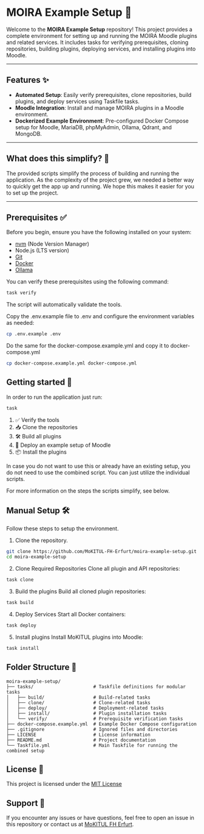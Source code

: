 # MOIRA Example Setup 🚀

Welcome to the **MOIRA Example Setup** repository! This project provides a complete environment for setting up and running the MOIRA Moodle plugins and related services. It includes tasks for verifying prerequisites, cloning repositories, building plugins, deploying services, and installing plugins into Moodle.

---

## Features ✨

- **Automated Setup**: Easily verify prerequisites, clone repositories, build plugins, and deploy services using Taskfile tasks.
- **Moodle Integration**: Install and manage MOIRA plugins in a Moodle environment.
- **Dockerized Example Environment**: Pre-configured Docker Compose setup for Moodle, MariaDB, phpMyAdmin, Ollama, Qdrant, and MongoDB.

---

## What does this simplify? 🤔

The provided scripts simplify the process of building and running the application.
As the complexity of the project grew, we needed a better way to quickly get the app up and running.
We hope this makes it easier for you to set up the project.

---

## Prerequisites ✅

Before you begin, ensure you have the following installed on your system:

- [nvm](https://github.com/nvm-sh/nvm) (Node Version Manager)
- Node.js (LTS version)
- [Git](https://git-scm.com/)
- [Docker](https://www.docker.com/)
- [Ollama](https://ollama.com/)

You can verify these prerequisites using the following command:
```bash
task verify
```

The script will automatically validate the tools.

Copy the .env.example file to .env and configure the environment variables as needed:

```bash
cp .env.example .env
```

Do the same for the docker-compose.example.yml and copy it to docker-compose.yml

```bash
cp docker-compose.example.yml docker-compose.yml
```

## Getting started 🏁

In order to run the application just run:

```bash
task
```

1. ✅ Verify the tools
2. 📥 Clone the repositories
3. 🛠️ Build all plugins
4. 🐳 Deploy an example setup of Moodle
5. 📦 Install the plugins

In case you do not want to use this or already have an existing setup, you do not need to use the combined script. 
You can just utilize the individual scripts.

For more information on the steps the scripts simplify, see below.

## Manual Setup 🛠️

Follow these steps to setup the environment.

1. Clone the repository.

```bash
git clone https://github.com/MoKITUL-FH-Erfurt/moira-example-setup.git
cd moira-example-setup
```
2. Clone Required Repositories
Clone all plugin and API repositories:

```bash
task clone
```

3. Build the plugins
Build all cloned plugin repositories:

```bash
task build
```

4. Deploy Services
Start all Docker containers:
```bash
task deploy
```

5. Install plugins
Install MoKITUL plugins into Moodle:

```bash
task install
```

## Folder Structure 📂

```plaintext
moira-example-setup/
├── tasks/                      # Taskfile definitions for modular tasks
│   ├── build/                  # Build-related tasks
│   ├── clone/                  # Clone-related tasks
│   ├── deploy/                 # Deployment-related tasks
│   ├── install/                # Plugin installation tasks
│   └── verify/                 # Prerequisite verification tasks
├── docker-compose.example.yml  # Example Docker Compose configuration
├── .gitignore                  # Ignored files and directories
├── LICENSE                     # License information
├── README.md                   # Project documentation
└── Taskfile.yml                # Main Taskfile for running the combined setup
```

## License 📜

This project is licensed under the [MIT License](LICENSE)

## Support  💬
If you encounter any issues or have questions, feel free to open an issue in this repository or contact us at [MoKITUL FH Erfurt](https://github.com/MoKITUL-FH-Erfurt).
